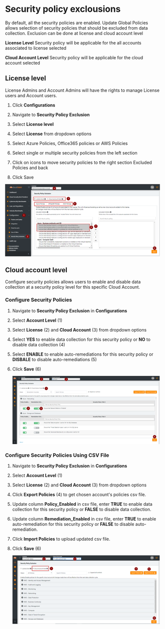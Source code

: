 # Security policy exclousions

By default, all the security policies are enabled. Update Global Policies allows selection of security policies that should be excluded from data collection. Exclusion can be done at license and cloud account level

**License Level** Security policy will be applicable for the all accounts associated to license selected

**Cloud Account Level** Security policy will be applicable for the cloud account selected



## License level 

License Admins and Account Admins will have the rights to manage License users and Account users.

1. Click **Configurations**

2. Navigate to **Security Policy Exclusion** 

3. Select **License level**

4. Select **License** from dropdown options

5. Select Azure Policies, Office365 policies or AWS Policies

6. Select single or multiple security policies from the left section

7. Click on icons to move security policies to the right section Excluded
    Policies and back

8. Click Save
	
![Update_Global_Policies](.././images/administratorGuide/Update_Global_Policies.png#thumbnail)


## Cloud account level 

Configure security policies allows users to enable and disable data collection at a security policy level for this specific Cloud Account.


### Configure Security Policies

1.  Navigate to **Security Policy Exclusion** in **Configurations**

2.  Select **Account Level** (1)

3.  Select **License** (2) and **Cloud Account** (3) from dropdown options 

4.  Select **YES** to enable data collection for this security policy or **NO**
    to disable data collection (4)

5.  Select **ENABLE** to enable auto-remediations for this security policy or
    **DISBALE** to disable auto-remediations (5)

6. Click **Save** (6)
	
    ![Manage Accounts](.././images/administratorGuide/Policy_Configurations.png#thumbnail)


### Configure Security Policies Using CSV File

1.  Navigate to **Security Policy Exclusion** in **Configurations**

2.  Select **Account Level** (1)

3.  Select **License** (2) and **Cloud Account** (3) from dropdown options 

4.  Click **Export Policies** (4) to get chosen account's policies csv file.

5. Update column **Policy_Enabled** in csv file, enter **TRUE** to enable data collection for this security policy or **FALSE** to disable data collection.

6. Update column **Remediation_Enabled** in csv file, enter **TRUE** to enable auto-remediation for this security policy or **FALSE** to disable auto-remediation.

7. Click **Import Policies** to upload updated csv file.

5. Click **Save** (6)
	
    ![Manage Accounts](.././images/administratorGuide/Security_Policy_Import_Export.png#thumbnail)




